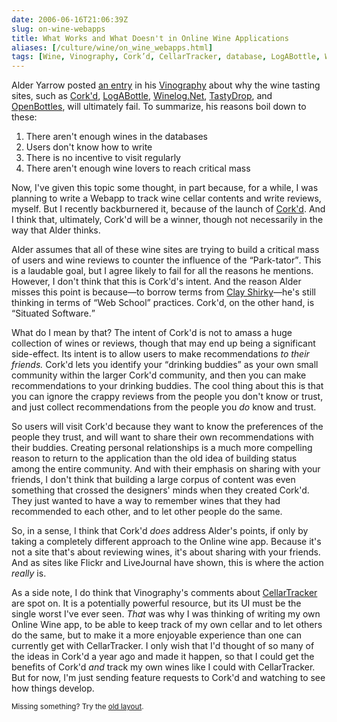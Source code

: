 ```yaml
--- 
date: 2006-06-16T21:06:39Z
slug: on-wine-webapps
title: What Works and What Doesn't in Online Wine Applications
aliases: [/culture/wine/on_wine_webapps.html]
tags: [Wine, Vinography, Cork’d, CellarTracker, database, LogABottle, Winelog, TastyDrop, OpenBottles]
---
```


<p>Alder Yarrow
posted <a
href="http://www.vinography.com/archives/2006/06/why_community_tasting_note_sit.html"
title="Why Community Tasting Note Sites Will Fail">an entry</a> in
his <a href="http://www.vinography.com/" title="Vinography: A Wine
Blog">Vinography</a> about why the wine tasting sites, such
as <a
href="http://www.corkd.com/">Cork'd</a>, <a
href="http://logabottle.com/home/index.php">LogABottle</a>, <a
href="http://www.winelog.net/">Winelog.Net</a>, <a
href="http://www.tastydrop.com/">TastyDrop</a>,
and <a href="http://www.openbottles.com/">OpenBottles</a>, will ultimately
fail. To summarize, his reasons boil down to these:</p>

<ol>
  <li>There aren't enough wines in the databases</li>
  <li>Users don't know how to write</li>
  <li>There is no incentive to visit regularly</li>
  <li>There aren't enough wine lovers to reach critical mass</li>
</ol>

<p>Now, I've given this topic some thought, in part because, for a while, I
was planning to write a Webapp to track wine cellar contents and write
reviews, myself. But I recently backburnered it, because of the launch of
<a href="http://www.corkd.com/">Cork'd</a>. And I think that, ultimately,
Cork'd will be a winner, though not necessarily in the way that Alder
thinks.</p>

<p>Alder assumes that all of these wine sites are trying to build a critical
mass of users and wine reviews to counter the influence of
the <q>Park-tator</q>. This is a laudable goal, but I agree likely to fail for
all the reasons he mentions. However, I don't think that this is Cork'd's
intent. And the reason Alder misses this point is because—to borrow terms
from <a href="http://www.shirky.com/writings/situated_software.html"
title="Clay Shirky: &#x201c;Situated Software&#x201d;">Clay Shirky</a>—he's
still thinking in terms of <q>Web School</q> practices. Cork'd, on the other hand, is
<q>Situated Software.</q></p>

<p>What do I mean by that? The intent of Cork'd is not to amass a huge
collection of wines or reviews, though that may end up being a significant
side-effect. Its intent is to allow users to make recommendations <em>to their
friends.</em> Cork'd lets you identify your <q>drinking buddies</q> as your
own small community within the larger Cork'd community, and then you can make
recommendations to your drinking buddies. The cool thing about this is that
you can ignore the crappy reviews from the people you don't know or trust, and
just collect recommendations from the people you <em>do</em> know and
trust.</p>

<p>So users will visit Cork'd because they want to know the preferences of the
people they trust, and will want to share their own recommendations with their
buddies. Creating personal relationships is a much more compelling reason to
return to the application than the old idea of building status among the entire
community. And with their emphasis on sharing with your friends, I don't think
that building a large corpus of content was even something that crossed the
designers' minds when they created Cork'd. They just wanted to have a way to
remember wines that they had recommended to each other, and to let other
people do the same.</p>

<p>So, in a sense, I think that Cork'd <em>does</em> address Alder's points,
if only by taking a completely different approach to the Online wine app.
Because it's not a site that's about reviewing wines, it's about sharing with
your friends. And as sites like Flickr and LiveJournal have shown, this is
where the action <em>really</em> is.</p>

<p>As a side note, I do think that Vinography's comments
about <a href="http://cellartracker.com/"
title="CellarTracker">CellarTracker</a> are spot on. It is a potentially
powerful resource, but its UI must be the single worst I've ever
seen. <em>That</em> was why I was thinking of writing my own Online Wine app,
to be able to keep track of my own cellar and to let others do the same, but
to make it a more enjoyable experience than one can currently get with
CellarTracker. I only wish that I'd thought of so many of the ideas in Cork'd
a year ago and made it happen, so that I could get the benefits of Cork'd
<em>and</em> track my own wines like I could with CellarTracker. But for now,
I'm just sending feature requests to Cork'd and watching to see how things
develop.</p>

<p class="past"><small>Missing something? Try the <a rel="nofollow" href="http://past.justatheory.com/culture/wine/on_wine_webapps.html">old layout</a>.</small></p>


